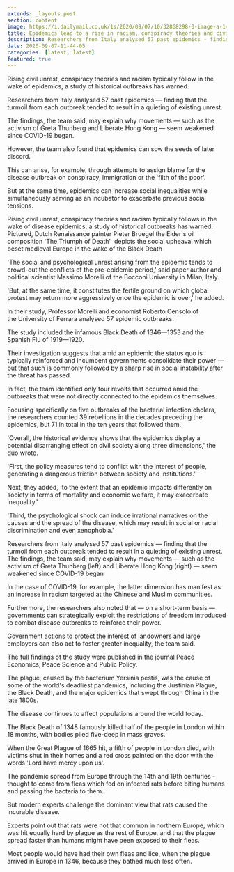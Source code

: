 ```yaml
---
extends: _layouts.post
section: content
image: https://i.dailymail.co.uk/1s/2020/09/07/10/32868298-0-image-a-14_1599471550301.jpg 
title: Epidemics lead to a rise in racism, conspiracy theories and civil unrest 
description: Researchers from Italy analysed 57 past epidemics - finding that the turmoil from each outbreak tended to result in a quieting of existing unrest. 
date: 2020-09-07-11-44-05 
categories: [latest, latest] 
featured: true 
--- 
```

Rising civil unrest, conspiracy theories and racism typically follow in the wake of epidemics, a study of historical outbreaks has warned. 

Researchers from Italy analysed 57 past epidemics — finding that the turmoil from each outbreak tended to result in a quieting of existing unrest.

The findings, the team said, may explain why movements — such as the activism of Greta Thunberg and Liberate Hong Kong — seem weakened since COVID-19 began.

However, the team also found that epidemics can sow the seeds of later discord.

This can arise, for example, through attempts to assign blame for the disease outbreak on conspiracy, immigration or the 'filth of the poor'.

But at the same time, epidemics can increase social inequalities while simultaneously serving as an incubator to exacerbate previous social tensions. 

Rising civil unrest, conspiracy theories and racism typically follows in the wake of disease epidemics, a study of historical outbreaks has warned. Pictured, Dutch Renaissance painter Pieter Bruegel the Elder's oil composition 'The Triumph of Death'  depicts the social upheaval which beset medieval Europe in the wake of the Black Death

'The social and psychological unrest arising from the epidemic tends to crowd-out the conflicts of the pre-epidemic period,' said paper author and political scientist Massimo Morelli of the Bocconi University in Milan, Italy.

'But, at the same time, it constitutes the fertile ground on which global protest may return more aggressively once the epidemic is over,' he added.

In their study, Professor Morelli and economist Roberto Censolo of the University of Ferrara analysed 57 epidemic outbreaks.

The study included the infamous Black Death of 1346—1353 and the Spanish Flu of 1919—1920.

Their investigation suggests that amid an epidemic the status quo is typically reinforced and incumbent governments consolidate their power — but that such is commonly followed by a sharp rise in social instability after the threat has passed.

In fact, the team identified only four revolts that occurred amid the outbreaks that were not directly connected to the epidemics themselves.

Focusing specifically on five outbreaks of the bacterial infection cholera, the researchers counted 39 rebellions in the decades preceding the epidemics, but 71 in total in the ten years that followed them.

'Overall, the historical evidence shows that the epidemics display a potential disarranging effect on civil society along three dimensions,' the duo wrote.

'First, the policy measures tend to conflict with the interest of people, generating a dangerous friction between society and institutions.'

Next, they added, 'to the extent that an epidemic impacts differently on society in terms of mortality and economic welfare, it may exacerbate inequality.'

'Third, the psychological shock can induce irrational narratives on the causes and the spread of the disease, which may result in social or racial discrimination and even xenophobia.' 

Researchers from Italy analysed 57 past epidemics — finding that the turmoil from each outbreak tended to result in a quieting of existing unrest. The findings, the team said, may explain why movements — such as the activism of Greta Thunberg (left) and Liberate Hong Kong (right) — seem weakened since COVID-19 began

In the case of COVID-19, for example, the latter dimension has manifest as an increase in racism targeted at the Chinese and Muslim communities. 

Furthermore, the researchers also noted that — on a short-term basis — governments can strategically exploit the restrictions of freedom introduced to combat disease outbreaks to reinforce their power.

Government actions to protect the interest of landowners and large employers can also act to foster greater inequality, the team said.

The full findings of the study were published in the journal Peace Economics, Peace Science and Public Policy.

The plague, caused by the bacterium Yersinia pestis, was the cause of some of the world's deadliest pandemics, including the Justinian Plague, the Black Death, and the major epidemics that swept through China in the late 1800s. 

The disease continues to affect populations around the world today. 

The Black Death of 1348 famously killed half of the people in London within 18 months, with bodies piled five-deep in mass graves.

When the Great Plague of 1665 hit, a fifth of people in London died, with victims shut in their homes and a red cross painted on the door with the words 'Lord have mercy upon us'.

The pandemic spread from Europe through the 14th and 19th centuries - thought to come from fleas which fed on infected rats before biting humans and passing the bacteria to them.

But modern experts challenge the dominant view that rats caused the incurable disease.

Experts point out that rats were not that common in northern Europe, which was hit equally hard by plague as the rest of Europe, and that the plague spread faster than humans might have been exposed to their fleas. 

Most people would have had their own fleas and lice, when the plague arrived in Europe in 1346, because they bathed much less often. 

